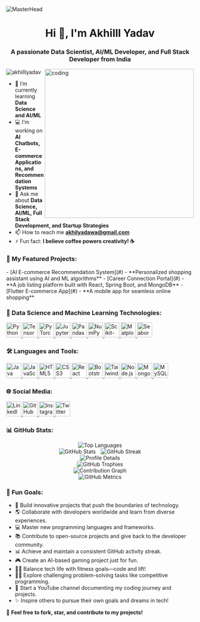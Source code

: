 ![MasterHead](https://rejolut.com/wp-content/uploads/2024/02/DALL%C2%B7E-2024-02-21-17.38.22-Create-a-wide-banner-image-representing-the-theme-_20-Artificial-Intelligence-Project-Ideas-for-Beginners_.-The-design-should-feature-a-futuristic-te-1024x585.webp)

<h1 align="center">Hi 👋, I'm Akhilll Yadav</h1>
<h3 align="center">A passionate Data Scientist, AI/ML Developer, and Full Stack Developer from India</h3>
<img align="right" alt="coding" width="400" src="https://media.tenor.com/YNqsJbmb_yMAAAAd/coding.gif">

<p align="left"> <img src="https://komarev.com/ghpvc/?username=akhilllyadav&label=Profile%20views&color=0e75b6&style=flat" alt="akhilllyadav" /> </p>



- 🌱 I’m currently learning **Data Science and AI/ML**
- 💻 I’m working on **AI Chatbots, E-commerce Applications, and Recommendation Systems**
- 💬 Ask me about **Data Science, AI/ML, Full Stack Development, and Startup Strategies**
- 📫 How to reach me **akhilyadawa@gmail.com**
- ⚡ Fun fact: **I believe coffee powers creativity! ☕**



<h3 align="left">🚀 My Featured Projects:</h3>
- [AI E-commerce Recommendation System](#) - **Personalized shopping assistant using AI and ML algorithms**  
- [Career Connection Portal](#) - **A job listing platform built with React, Spring Boot, and MongoDB**  
- [Flutter E-commerce App](#) - **A mobile app for seamless online shopping**  


<h3 align="left">🌟 Data Science and Machine Learning Technologies:</h3>
<p align="left">
  <a href="https://www.python.org/" target="_blank" rel="noreferrer">
    <img src="https://cdn-icons-png.flaticon.com/512/5968/5968350.png" alt="Python" width="40" height="40"/>
  </a>
  <a href="https://www.tensorflow.org/" target="_blank" rel="noreferrer">
    <img src="https://static-00.iconduck.com/assets.00/tensorflow-icon-1911x2048-1m2s54vn.png" alt="TensorFlow" width="40" height="40"/>
  </a>
  <a href="https://pytorch.org/" target="_blank" rel="noreferrer">
    <img src="https://static-00.iconduck.com/assets.00/pytorch-icon-423x512-6xpyyw7t.png" alt="PyTorch" width="40" height="40"/>
  </a>
  <a href="https://jupyter.org/" target="_blank" rel="noreferrer">
    <img src="https://upload.wikimedia.org/wikipedia/commons/thumb/3/38/Jupyter_logo.svg/207px-Jupyter_logo.svg.png" alt="Jupyter" width="40" height="40"/>
  </a>
  <a href="https://pandas.pydata.org/" target="_blank" rel="noreferrer">
    <img src="https://encrypted-tbn0.gstatic.com/images?q=tbn:ANd9GcTCpCB6Du8H6Lrm5WIbDcdW59uqoSiL-eeTlw&s" alt="Pandas" width="40" height="40"/>
  </a>
  <a href="https://numpy.org/" target="_blank" rel="noreferrer">
    <img src="https://upload.wikimedia.org/wikipedia/commons/thumb/3/31/NumPy_logo_2020.svg/1024px-NumPy_logo_2020.svg.png" alt="NumPy" width="40" height="40"/>
  </a>
  <a href="https://scikit-learn.org/" target="_blank" rel="noreferrer">
    <img src="https://e7.pngegg.com/pngimages/309/384/png-clipart-scikit-learn-python-computer-icons-scikit-machine-learning-learning-text-orange-thumbnail.png" alt="Scikit-Learn" width="40" height="40"/>
  </a>
  <a href="https://matplotlib.org/" target="_blank" rel="noreferrer">
    <img src="https://upload.wikimedia.org/wikipedia/commons/thumb/8/84/Matplotlib_icon.svg/1024px-Matplotlib_icon.svg.png" alt="Matplotlib" width="40" height="40"/>
  </a>
  <a href="https://seaborn.pydata.org/" target="_blank" rel="noreferrer">
    <img src="https://seaborn.pydata.org/_images/logo-tall-lightbg.svg" alt="Seaborn" width="40" height="40"/>
  </a>
</p>



<h3 align="left">🛠️ Languages and Tools:</h3>
<p align="left">
  <!-- Programming Languages -->
  <a href="https://www.java.com" target="_blank" rel="noreferrer">
    <img src="https://logowik.com/content/uploads/images/java1655.logowik.com.webp" alt="Java" width="40" height="40"/>
  </a>
  <a href="https://developer.mozilla.org/en-US/docs/Web/JavaScript" target="_blank" rel="noreferrer">
    <img src="https://logowik.com/content/uploads/images/3799-javascript.jpg" alt="JavaScript" width="40" height="40"/>
  </a>
  <a href="https://www.w3.org/html/" target="_blank" rel="noreferrer">
    <img src="https://logowik.com/content/uploads/images/492_html5.jpg" alt="HTML5" width="40" height="40"/>
  </a>
  <a href="https://www.w3schools.com/css/" target="_blank" rel="noreferrer">
    <img src="https://logowik.com/content/uploads/images/123_css3.jpg" alt="CSS3" width="40" height="40"/>
  </a>
  <!-- Frontend -->
  <a href="https://reactjs.org/" target="_blank" rel="noreferrer">
    <img src="https://logowik.com/content/uploads/images/react.jpg" alt="React" width="40" height="40"/>
  </a>
  <a href="https://getbootstrap.com" target="_blank" rel="noreferrer">
    <img src="https://logowik.com/content/uploads/images/bootstrap-new725.logowik.com.webp" alt="Bootstrap" width="40" height="40"/>
  </a>
  <a href="https://tailwindcss.com/" target="_blank" rel="noreferrer">
    <img src="https://logowik.com/content/uploads/images/tailwind-css3232.logowik.com.webp" alt="Tailwind CSS" width="40" height="40"/>
  </a>
  <!-- Backend -->
  <a href="https://nodejs.org" target="_blank" rel="noreferrer">
    <img src="https://logowik.com/content/uploads/images/node-js6304.logowik.com.webp" alt="Node.js" width="40" height="40"/>
  </a>
  <!-- Databases -->
  <a href="https://www.mongodb.com/" target="_blank" rel="noreferrer">
    <img src="https://logowik.com/content/uploads/images/mongodb9740.logowik.com.webp" alt="MongoDB" width="40" height="40"/>
  </a>
  <a href="https://www.mysql.com/" target="_blank" rel="noreferrer">
    <img src="https://logowik.com/content/uploads/images/mysql.jpg" alt="MySQL" width="40" height="40"/>
  </a>
</p>



<h3 align="left">🌐 Social Media:</h3>
<p align="left">
  <a href="https://linkedin.com/in/akhilllyadav" target="_blank">
    <img src="https://logowik.com/content/uploads/images/linkedin7555.jpg" alt="LinkedIn" width="40" height="40"/>
  </a>
  <a href="https://github.com/AkhilllYadav" target="_blank">
    <img src="https://logowik.com/content/uploads/images/github-icon8637.logowik.com.webp" alt="GitHub" width="40" height="40"/>
  </a>
  <a href="https://instagram.com/akhilll_yad" target="_blank">
    <img src="https://logowik.com/content/uploads/images/instagram-icon8899.logowik.com.webp" alt="Instagram" width="40" height="40"/>
  </a>
  <a href="https://twitter.com/akhilllyadav" target="_blank">
    <img src="https://logowik.com/content/uploads/images/twitter6141.jpg" alt="Twitter" width="40" height="40"/>
  </a>
</p>

<h3 align="left">📊 GitHub Stats:</h3> <div align="center"> <!-- Top Languages --> <img src="https://github-readme-stats.vercel.app/api/top-langs?username=akhilllyadav&show_icons=true&locale=en&layout=compact&theme=radical" alt="Top Languages" /> </div> <div align="center"> <!-- GitHub Stats and Streak --> <img src="https://github-readme-stats.vercel.app/api?username=akhilllyadav&show_icons=true&locale=en&theme=radical" alt="GitHub Stats" style="margin-right: 10px;" /> <img src="https://github-readme-streak-stats.herokuapp.com/?user=akhilllyadav&theme=radical" alt="GitHub Streak" /> </div> <div align="center"> <!-- Profile Details --> <img src="https://github-profile-summary-cards.vercel.app/api/cards/profile-details?username=akhilllyadav&theme=radical" alt="Profile Details" /> </div> <div align="center"> <!-- GitHub Trophies --> <img src="https://github-profile-trophy.vercel.app/?username=akhilllyadav&theme=radical&no-frame=true&row=1&margin-w=15&margin-h=15" alt="GitHub Trophies" /> </div> <div align="center"> <!-- Activity Graph --> <img src="https://github-readme-activity-graph.vercel.app/graph?username=akhilllyadav&theme=radical" alt="Contribution Graph" /> </div> <div align="center"> <!-- Metrics --> <img src="https://github-profile-metrics.vercel.app/api?username=akhilllyadav&show=commits,prs,issues,stars,contribs&theme=radical" alt="GitHub Metrics" /> </div>



<h3 align="left">🎯 Fun Goals:</h3> <ul> <li>🚀 Build innovative projects that push the boundaries of technology.</li> <li>🌎 Collaborate with developers worldwide and learn from diverse experiences.</li> <li>💻 Master new programming languages and frameworks.</li> <li>📚 Contribute to open-source projects and give back to the developer community.</li> <li>📊 Achieve and maintain a consistent GitHub activity streak.</li> <li>🎮 Create an AI-based gaming project just for fun.</li> <li>🏋️‍♂️ Balance tech life with fitness goals—code and lift!</li> <li>🧗‍♂️ Explore challenging problem-solving tasks like competitive programming.</li> <li>🎥 Start a YouTube channel documenting my coding journey and projects.</li> <li>✨ Inspire others to pursue their own goals and dreams in tech!</li> </ul>


💖 **Feel free to fork, star, and contribute to my projects!**

